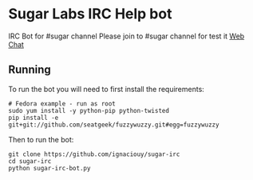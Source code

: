 Sugar Labs IRC Help bot
=========

IRC Bot for #sugar channel
Please join to #sugar channel for test it <a href="http://chat.sugarlabs.org">Web Chat</a>

Running
-------

To run the bot you will need to first install the requirements:

    # Fedora example - run as root
    sudo yum install -y python-pip python-twisted
    pip install -e git+git://github.com/seatgeek/fuzzywuzzy.git#egg=fuzzywuzzy

Then to run the bot:

    git clone https://github.com/ignaciouy/sugar-irc
    cd sugar-irc
    python sugar-irc-bot.py
